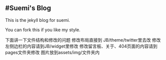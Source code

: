 #Suemi's Blog
-----------

This is the jekyll blog for suemi.

You can fork this if you like my style.

下面讲一下文件结构和修改的问题
修改布局直接到 JB/theme/twitter里去改
修改左侧边栏的内容请到JB/widget里修改
修改留言板、关于、404页面的内容请到pages文件夹修改
图片放到assets/img/文件夹内
